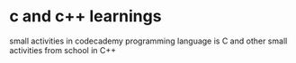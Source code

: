# c and c++ learnings
small activities in codecademy programming language is C
and other small activities from school in C++

